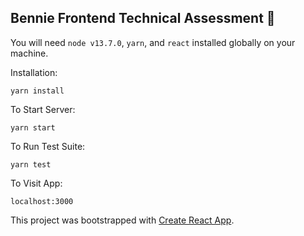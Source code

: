 ## Bennie Frontend Technical Assessment 🚀

You will need `node v13.7.0`, `yarn`, and `react` installed globally on your machine.

Installation:

`yarn install`

To Start Server:

`yarn start`

To Run Test Suite:

`yarn test`

To Visit App:

`localhost:3000`

This project was bootstrapped with [Create React App](https://github.com/facebook/create-react-app).
